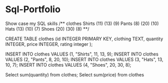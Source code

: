 # Sql-Portfolio
Show case my SQL skills
/** clothes
Shirts (11) (13) (9)
Pants (8) (20) (10)
Hats (13) (10) (7)
Shoes (20) (30) (8)
**/

CREATE TABLE clothes (id INTEGER PRIMARY KEY, clothing TEXT, quantity INTEGER, price INTEGER, rating integer );

INSERT INTO clothes VALUES (1, "Shirts", 11, 13, 9);
INSERT INTO clothes VALUES (2, "Pants", 8, 20, 10);
INSERT INTO clothes VALUES (3, "Hats", 13, 10, 7);
INSERT INTO clothes VALUES (4, "Shoes", 20, 30, 8);

Select sum(quantity) from clothes;
Select sum(price) from clothes
